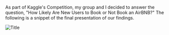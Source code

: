 As part of Kaggle's Competition, my group and I decided to answer the question, "How Likely Are New Users to Book or Not Book an AirBNB?" The following is a snippet of the final presentation of our findings.

![Title](../master/images/title.PNG)

